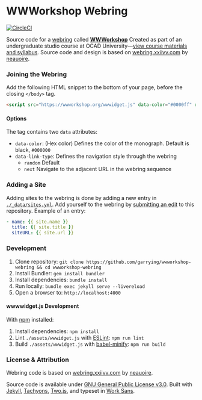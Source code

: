 # WWWorkshop Webring

[![CircleCI](https://circleci.com/gh/garrying/wwworkshop-webring.svg?style=svg&circle-token=925de8bb734e79ca2ced33c897790092193f1f7d)](https://circleci.com/gh/garrying/wwworkshop-webring)

Source code for a [webring](https://en.wikipedia.org/wiki/Webring) called [**WWWorkshop**](https://wwworkshop.org) Created as part of an undergraduate studio course at OCAD University—[view course materials and syllabus](https://github.com/garrying/wwworkshop). Source code and design is based on [webring.xxiivv.com](https://github.com/XXIIVV/webring) by [neauoire](https://github.com/neauoire).

### Joining the Webring

Add the following HTML snippet to the bottom of your page, before the closing `</body>` tag.

```html
<script src="https://wwworkshop.org/wwwidget.js" data-color="#0000ff" data-link-type="random" async defer></script>
```

#### Options

The tag contains two `data` attributes:

* `data-color`: (Hex color) Defines the color of the monograph. Default is black, `#000000`
* `data-link-type`: Defines the navigation style through the webring
  - `random` Default
  - `next` Navigate to the adjacent URL in the webring sequence

### Adding a Site

Adding sites to the webring is done by adding a new entry in [`./_data/sites.yml`](./_data/sites.yml). Add yourself to the webring by [submitting an edit](https://github.com/garrying/wwworkshop-webring/edit/master/_data/sites.yml) to this repository. Example of an entry:

```yaml
- name: {{ site.name }}
  title: {{ site.title }}
  siteURL: {{ site.url }}
```

### Development

1. Clone repository: `git clone https://github.com/garrying/wwworkshop-webring && cd wwworkshop-webring`
2. Install Bundler: `gem install bundler`
3. Install dependencies: `bundle install`
4. Run locally: `bundle exec jekyll serve --livereload`
5. Open a browser to: `http://localhost:4000`

#### wwwwidget.js Development

With [npm](https://www.npmjs.com/) installed:

1. Install dependencies: `npm install`
2. Lint `./assets/wwwidget.js` with [ESLint](https://eslint.org/): `npm run lint`
3. Build `./assets/wwwidget.js` with [babel-minify](https://github.com/babel/minify): `npm run build`

### License & Attribution

Webring code is based on [webring.xxiivv.com](https://github.com/XXIIVV/webring) by [neauoire](https://github.com/neauoire).

Source code is available under [GNU General Public License v3.0](./LICENSE). Built with [Jekyll](https://jekyllrb.com), [Tachyons](http://tachyons.io/), [Two.js](https://two.js.org/), and typeset in [Work Sans](https://github.com/weiweihuanghuang/Work-Sans).